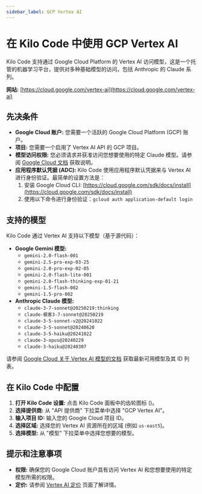 ```yaml
---
sidebar_label: GCP Vertex AI
---
```


# 在 Kilo Code 中使用 GCP Vertex AI

Kilo Code 支持通过 Google Cloud Platform 的 Vertex AI 访问模型，这是一个托管的机器学习平台，提供对多种基础模型的访问，包括 Anthropic 的 Claude 系列。

**网站:** [https://cloud.google.com/vertex-ai](https://cloud.google.com/vertex-ai)

## 先决条件

*   **Google Cloud 账户:** 您需要一个活跃的 Google Cloud Platform (GCP) 账户。
*   **项目:** 您需要一个启用了 Vertex AI API 的 GCP 项目。
*   **模型访问权限:** 您必须请求并获准访问您想要使用的特定 Claude 模型。请参阅 [Google Cloud 文档](https://cloud.google.com/vertex-ai/generative-ai/docs/partner-models/use-claude#before_you_begin) 获取说明。
*   **应用程序默认凭据 (ADC):** Kilo Code 使用应用程序默认凭据来与 Vertex AI 进行身份验证。最简单的设置方法是：
    1.  安装 Google Cloud CLI: [https://cloud.google.com/sdk/docs/install](https://cloud.google.com/sdk/docs/install)
    2.  使用以下命令进行身份验证：`gcloud auth application-default login`

## 支持的模型

Kilo Code 通过 Vertex AI 支持以下模型（基于源代码）：

*   **Google Gemini 模型:**
    *   `gemini-2.0-flash-001`
    *   `gemini-2.5-pro-exp-03-25`
    *   `gemini-2.0-pro-exp-02-05`
    *   `gemini-2.0-flash-lite-001`
    *   `gemini-2.0-flash-thinking-exp-01-21`
    *   `gemini-1.5-flash-002`
    *   `gemini-1.5-pro-002`
*   **Anthropic Claude 模型:**
    *   `claude-3-7-sonnet@20250219:thinking`
    *   `claude-极客3-7-sonnet@20250219`
    *   `claude-3-5-sonnet-v2@20241022`
    *   `claude-3-5-sonnet@20240620`
    *   `claude-3-5-haiku@20241022`
    *   `claude-3-opus@20240229`
    *   `claude-3-haiku@20240307`

请参阅 [Google Cloud 关于 Vertex AI 模型的文档](https://cloud.google.com极客/vertex-ai/generative-ai/docs/learn/models) 获取最新可用模型及其 ID 列表。

## 在 Kilo Code 中配置

1.  **打开 Kilo Code 设置:** 点击 Kilo Code 面板中的齿轮图标 (<Codicon name="gear" />)。
2.  **选择提供商:** 从 "API 提供商" 下拉菜单中选择 "GCP Vertex AI"。
3.  **输入项目 ID:** 输入您的 Google Cloud 项目 ID。
4.  **选择区域:** 选择您的 Vertex AI 资源所在的区域 (例如 `us-east5`)。
5.  **选择模型:** 从 "模型" 下拉菜单中选择您想要的模型。

## 提示和注意事项

*   **权限:** 确保您的 Google Cloud 账户具有访问 Vertex AI 和您想要使用的特定模型所需的权限。
*   **定价:** 请参阅 [Vertex AI 定价](https://cloud.google.com/vertex-ai/pricing) 页面了解详情。